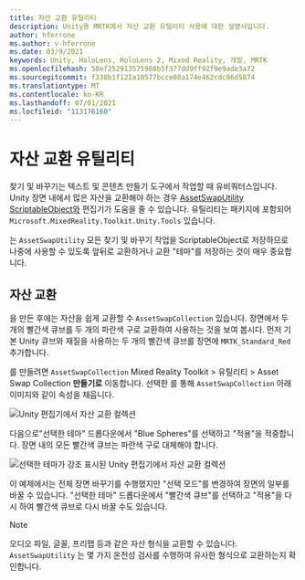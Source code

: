 ```yaml
---
title: 자산 교환 유틸리티
description: Unity용 MRTK에서 자산 교환 유틸리티 사용에 대한 설명서입니다.
author: hferrone
ms.author: v-hferrone
ms.date: 03/9/2021
keywords: Unity, HoloLens, HoloLens 2, Mixed Reality, 개발, MRTK
ms.openlocfilehash: 50ef252913575988b5f377dd9ff92f9e9ade3a72
ms.sourcegitcommit: f338b1f121a10577bcce08a174e462cdc86d5874
ms.translationtype: MT
ms.contentlocale: ko-KR
ms.lasthandoff: 07/01/2021
ms.locfileid: "113176160"
---
```

# <a name="asset-swap-utility"></a>자산 교환 유틸리티

찾기 및 바꾸기는 텍스트 및 콘텐츠 만들기 도구에서 작업할 때 유비쿼터스입니다. Unity 장면 내에서 많은 자산을 교환해야 하는 경우 [AssetSwapUtility](xref:Microsoft.MixedReality.Toolkit.Utilities.Editor.AssetSwapUtility) [ScriptableObject와](https://docs.unity3d.com/Manual/class-ScriptableObject.html) 편집기가 도움을 줄 수 있습니다. 유틸리티는 패키지에 포함되어 `Microsoft.MixedReality.Toolkit.Unity.Tools` 있습니다.

는 `AssetSwapUtility` 모든 찾기 및 바꾸기 작업을 ScriptableObject로 저장하므로 나중에 사용할 수 있도록 앞뒤로 교환하거나 교환 "테마"를 저장하는 것이 매우 중요합니다.

## <a name="swapping-assets"></a>자산 교환

을 만든 후에는 자산을 쉽게 교환할 수 `AssetSwapCollection` 있습니다. 장면에서 두 개의 빨간색 큐브를 두 개의 파란색 구로 교환하여 사용하는 것을 보여 봅시다. 먼저 기본 Unity 큐브와 재질을 사용하는 두 개의 빨간색 큐브를 장면에 `MRTK_Standard_Red` 추가합니다.

를 만들려면 `AssetSwapCollection` Mixed Reality Toolkit > 유틸리티 > Asset Swap Collection **만들기로** 이동합니다. 선택한 를 통해 `AssetSwapCollection` 아래 이미지와 같이 속성을 채웁니다.

![Unity 편집기에서 자산 교환 컬렉션](images/asset-swap-img-01.png)

다음으로"선택한 테마" 드롭다운에서 "Blue Spheres"를 선택하고 "적용"을 적중합니다. 장면 내의 모든 빨간색 큐브는 파란색 구로 대체해야 합니다.

![선택한 테마가 강조 표시된 Unity 편집기에서 자산 교환 컬렉션](images/asset-swap-img-02.png)

이 예제에서는 전체 장면 바꾸기를 수행했지만 "선택 모드"를 변경하여 장면의 일부를 바꿀 수 있습니다. "선택한 테마" 드롭다운에서 "빨간색 큐브"를 선택하고 "적용"을 다시 하여 빨간색 큐브로 다시 바꿀 수도 있습니다.

> [!NOTE]
> 오디오 파일, 글꼴, 프리팹 등과 같은 자산 형식을 교환할 수 있습니다. `AssetSwapUtility` 는 몇 가지 온전성 검사를 수행하여 유사한 형식으로 교환하는지 확인합니다.
